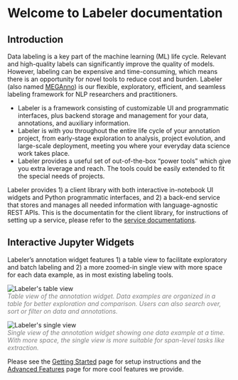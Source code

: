# Welcome to Labeler documentation
## Introduction
Data labeling is a key part of the machine learning (ML) life cycle. Relevant and high-quality labels can significantly improve the quality of models. However, labeling can be expensive and time-consuming, which means there is an opportunity for novel tools to reduce cost and burden. Labeler (also named [MEGAnno](https://megagon.ai/meganno_jupyter)) is our flexible, exploratory, efficient, and seamless labeling framework for NLP researchers and practitioners.

* Labeler is a framework consisting of customizable UI and programmatic interfaces, plus backend storage and management for your data, annotations, and auxiliary information.
* Labeler is with you throughout the entire life cycle of your annotation project, from early-stage exploration to analysis, project evolution, and large-scale deployment, meeting you where your everyday data science work takes place.
* Labeler provides a useful set of out-of-the-box “power tools” which give you extra leverage and reach. The tools could be easily extended to fit the special needs of projects.

Labeler provides 1) a client library with both interactive in-notebook UI widgets and Python programmatic interfaces, and 2) a back-end service that stores and manages all needed information with language-agnostic REST APIs. This is the documentatin for the client library, for instructions of setting up a service, please refer to the [service documentations](https://github.com/rit-git/labeler-service).

## Interactive Jupyter Widgets
Labeler’s annotation widget features 1) a table view to facilitate exploratory and batch labeling and 2) a more zoomed-in single view with more space for each data example, as in most existing labeling tools.

![Labeler's table view](assets/images/table.gif)
<br/><span style="color: gray;">*Table view of the annotation widget. Data examples are organized in a table for better exploration and comparison. Users can also search over, sort or filter on data and annotations.*</span>

![Labeler's single view](assets/images/single.gif)
<br/><span style="color: gray;">*Single view of the annotation widget showing one data example at a time. With more space, the single view is more suitable for span-level tasks like extraction.*</span>

Please see the [Getting Started](quickstart.md) page for setup instructions and the [Advanced Features](advanced.md) page for more cool features we provide.